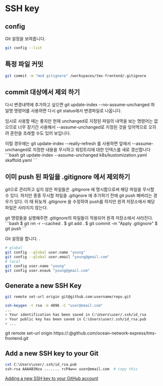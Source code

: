 # SSH key

## config

Git 설정을 보여줍니다.

```bash
git config --list
```

## 특정 파일 커밋

```bash
git commit -m "mod gitignore" /workspaces/tms-frontend/.gitignore
```

## commit 대상에서 제외 하기

다시 변경내역에 추가하고 싶으면 git update-index --no-assume-unchanged 파일명 명령어를 사용하면 다시 git status에서 변경파일로 나옵니다.

<p> 임시로 사용할 때는 좋지만 현재 unchanged로 지정된 파일의 내역을 보는 명령어는 없으므로 너무 장기간 사용해서 --assume-unchanged로 지정된 것을 잊어먹으로 오히려 혼란을 초래할 수도 있어 보입니다. 
<p> 이럴 경우에는 git update-index --really-refresh 를 사용하면 앞에서 --assume-unchanged로 지정한 내용을 무시하고 워킹트리에 대한 인덱스를 새로 갱신합니다
```bash
git update-index --assume-unchanged k8s/kustomization.yaml skaffold.yaml
```

## 이미 push 된 파일을 .gitignore 에서 제외하기

git으로 관리하고 싶지 않은 파일들은 .gitignore 에 명시함으로써 해당 파일을 무시할 수 있다. 하지만 종종 무시할 파일을 .gitignore 에 추가하기 전에 git push 해버리는 경우가 있다. 이 때 뒤늦게 .gitignore 을 수정하여 push를 하지만 원격 저장소에서 해당 파일은 사라지지 않는다.

<p>
git 명령들을 실행해주면 .gitignore의 파일들이 적용되어 원격 저장소에서 사라진다.
```bash
$ git rm -r --cached .
$ git add .
$ git commit -m "Apply .gitignore"
$ git push
```

Git 설정을 합니다. .

```bash
# global
git config --global user.name "young"
git config --global user.email "young@gmail.com"
# local
git config user.name "young"
git config user.enauk "young@gmail.com"
```

## Generate a new SSH Key

```bash
git remote set-url origin git@github.com:username/repo.git
```

```bash
ssh-keygen -t rsa -b 4096 -C "user@email.com"
...
> Your identification has been saved in C:\Users\user/.ssh/id_rsa
> Your public key has been saved in C:\Users\user/.ssh/id_rsa.pub
> ...
```

git remote set-url origin https://<USERNAME>:<PASSWORD>@github.com/ocean-network-express/tms-frontend.git

## Add a new SSH key to your Git

```bash
cat C:\Users\user/.ssh/id_rsa.pub
ssh-rsa AAAAB3Nza ....... rcP4w== user@email.com  # copy this
```

[Adding a new SSH key to your GitHub account](https://docs.github.com/en/github/authenticating-to-github/adding-a-new-ssh-key-to-your-github-account)
